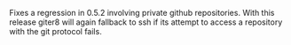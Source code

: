 Fixes a regression in 0.5.2 involving private github
repositories. With this release giter8 will again fallback to ssh if
its attempt to access a repository with the git protocol fails.
